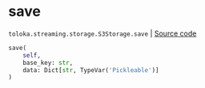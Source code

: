 # save
`toloka.streaming.storage.S3Storage.save` | [Source code](https://github.com/Toloka/toloka-kit/blob/v1.2.2/src/streaming/storage.py#L214)

```python
save(
    self,
    base_key: str,
    data: Dict[str, TypeVar('Pickleable')]
)
```

